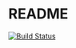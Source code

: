 # README
[![Build Status](https://travis-ci.org/wolox-training/da-rails.svg?branch=master)](https://travis-ci.org/wolox-training/da-rails)